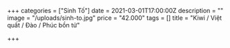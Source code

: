 +++
categories = ["Sinh Tố"]
date = 2021-03-01T17:00:00Z
description = ""
image = "/uploads/sinh-to.jpg"
price = "42.000"
tags = []
title = "Kiwi / Việt quất / Đào / Phúc bồn tử"

+++
